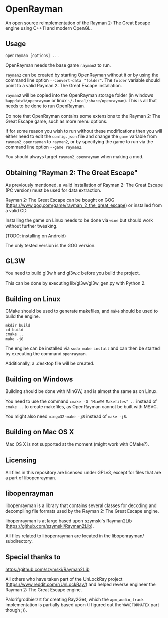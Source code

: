 # OpenRayman


An open source reimplementation of the Rayman 2: The Great Escape engine using C++11 and modern OpenGL.


## Usage


`openrayman [options] ...`  


OpenRayman needs the base game `rayman2` to run.


`rayman2` can be created by starting OpenRayman without it or by using the command line option `--convert-data "folder"`. The `folder` variable should point to a valid Rayman 2: The Great Escape installation.


`rayman2` will be copied into the OpenRayman storage folder (in windows `%appdata%\openrayman` or linux `~/.local/share/openrayman`). This is all that needs to be done to run OpenRayman.


Do note that OpenRayman contains some extensions to the Rayman 2: The Great Escape game, such as more menu options.


If for some reason you wish to run without these modifications then you will either need to edit the `config.json` file and change the `game` variable from `rayman2_openrayman` to `rayman2`, or by specifying the game to run via the command line option `--game rayman2`.


You should always target `rayman2_openrayman` when making a mod.


## Obtaining "Rayman 2: The Great Escape"


As previously mentioned, a valid installation of Rayman 2: The Great Escape (PC version) must be used for data extraction.


Rayman 2: The Great Escape can be bought on GOG (https://www.gog.com/game/rayman_2_the_great_escape) or installed from a valid CD.


Installing the game on Linux needs to be done via `wine` but should work without further tweaking.


(TODO: installing on Android)


The only tested version is the GOG version.


## GL3W


You need to build gl3w.h and gl3w.c before you build the project.


This can be done by executing lib/gl3w/gl3w_gen.py with Python 2.


## Building on Linux


CMake should be used to generate makefiles, and `make` should be used to build the engine.


```
mkdir build
cd build
cmake ..
make -j8
```

The engine can be installed via `sudo make install` and can then be started by executing the command `openrayman`.


Additionally, a .desktop file will be created.


## Building on Windows


Building should be done with MinGW, and is almost the same as on Linux.


You need to use the command `cmake -G "MinGW Makefiles" ..` instead of `cmake ..` to create makefiles, as OpenRayman cannot be built with MSVC.


You might also need `mingw32-make -j8` instead of `make -j8`.


## Building on Mac OS X


Mac OS X is not supported at the moment (might work with CMake?).


## Licensing


All files in this repository are licensed under GPLv3, except for files that are a part of libopenrayman.


## libopenrayman


libopenrayman is a library that contains several classes for decoding and decompiling file formats used by the Rayman 2: The Great Escape engine.


libopenrayman is at large based upon szymski's Rayman2Lib (https://github.com/szymski/Rayman2Lib).


All files related to libopenrayman are located in the libopenrayman/ subdirectory.


## Special thanks to


https://github.com/szymski/Rayman2Lib


All others who have taken part of the UnLockRay project (https://www.reddit.com/r/UnLockRay/) and helped reverse engineer the Rayman 2: The Great Escape engine.


Palorifgrodbierzrt for creating Ray2Get, which the `apm_audio_track` implementation is partially based upon (I figured out the `WAVEFORMATEX` part though ;)).